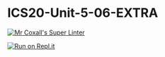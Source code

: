 # ICS20-Unit-5-06-EXTRA

[![Mr Coxall's Super Linter](https://github.com/ekaterina-chernykh/ICS20-Unit-5-06-EXTRA/workflows/Mr%20Coxall's%20Super%20Linter/badge.svg)](https://github.com/ekaterina-chernykh/ICS20-Unit-5-06-EXTRA/actions/)

[![Run on Repl.it](https://repl.it/badge/github/ekaterina-chernykh/ICS20-Unit-5-06-EXTRA)](https://repl.it/github/ekaterina-chernykh/ICS20-Unit-5-06-EXTRA)
